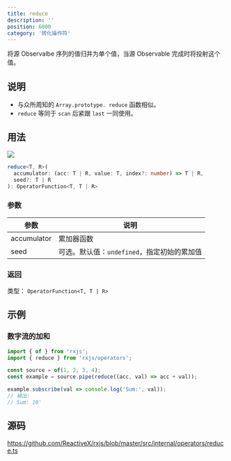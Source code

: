 ```yaml
---
title: reduce
description: ''
position: 6000
category: '转化操作符'
---
```


<alert>

将源 Observalbe 序列的值归并为单个值，当源 Observable 完成时将投射这个值。

</alert>

## 说明

- 与众所周知的 `Array.prototype. reduce` 函数相似。
- `reduce` 等同于 `scan` 后紧跟 `last` 一同使用。

## 用法

![](https://rxjs.dev/assets/images/marble-diagrams/reduce.png)

```ts
reduce<T, R>(
  accumulator: (acc: T | R, value: T, index?: number) => T | R,
  seed?: T | R
): OperatorFunction<T, T | R>
```

### 参数

| 参数        | 说明                                        |
| ----------- | ------------------------------------------- |
| accumulator | 累加器函数                                  |
| seed        | 可选。默认值：`undefined`，指定初始的累加值 |

### 返回

类型： `OperatorFunction<T, T | R>`

## 示例

### 数字流的加和

```ts
import { of } from 'rxjs';
import { reduce } from 'rxjs/operators';

const source = of(1, 2, 3, 4);
const example = source.pipe(reduce((acc, val) => acc + val));

example.subscribe(val => console.log('Sum:', val));
// 输出:
// Sum: 10'
```

## 源码

<https://github.com/ReactiveX/rxjs/blob/master/src/internal/operators/reduce.ts>
